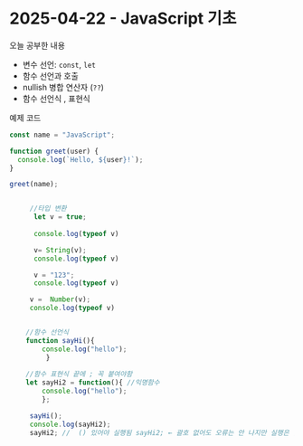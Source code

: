 # 2025-04-22 - JavaScript 기초

 오늘 공부한 내용

- 변수 선언: `const`, `let`
- 함수 선언과 호출
- nullish 병합 연산자 (`??`)
- 함수 선언식 , 표현식

 예제 코드

```javascript
const name = "JavaScript";

function greet(user) {
  console.log(`Hello, ${user}!`);
}

greet(name);


     //타입 변환
      let v = true;
      
      console.log(typeof v)

      v= String(v);
      console.log(typeof v)

      v = "123";
      console.log(typeof v)

     v =  Number(v);
     console.log(typeof v)


    //함수 선언식
    function sayHi(){
        console.log("hello");
         }
    
    //함수 표현식 끝에 ; 꼭 붙여야함
    let sayHi2 = function(){ //익명함수 
        console.log("hello");
        };

     sayHi();
     console.log(sayHi2);
     sayHi2; //  () 있어야 실행됨 sayHi2; ← 괄호 없어도 오류는 안 나지만 실행은 안 된다는 게 포인트!